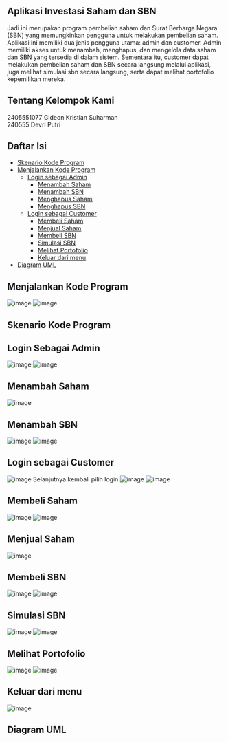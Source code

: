 ## Aplikasi Investasi Saham dan SBN ##
Jadi ini merupakan program pembelian saham dan Surat Berharga Negara (SBN) yang memungkinkan pengguna untuk melakukan pembelian saham. Aplikasi ini memiliki dua jenis pengguna utama: admin dan customer.
Admin memiliki akses untuk menambah, menghapus, dan mengelola data saham dan SBN yang tersedia di dalam sistem. Sementara itu, customer dapat melakukan pembelian saham dan SBN secara langsung melalui aplikasi, juga melihat simulasi sbn secara langsung, serta dapat melihat portofolio kepemilikan mereka.


## Tentang Kelompok Kami ##
2405551077 Gideon Kristian Suharman  
240555 Devri Putri  


## Daftar Isi
- [Skenario Kode Program](#skenario-kode-program)
- [Menjalankan Kode Program](#menjalankan-kode-program)
  - [Login sebagai Admin](#login-sebagai-admin)
    - [Menambah Saham](#menambah-saham)
    - [Menambah SBN](#menambah-sbn)
    - [Menghapus Saham](#menghapus-saham)
    - [Menghapus SBN](#menghapus-sbn)
  - [Login sebagai Customer](#login-sebagai-customer)
    - [Membeli Saham](#membeli-saham)
    - [Menjual Saham](#menjual-saham)
    - [Membeli SBN](#membeli-sbn)
    - [Simulasi SBN](#simulasi-sbn)
    - [Melihat Portofolio](#melihat-portofolio)
    - [Keluar dari menu](#keluar-dari-menu)
- [Diagram UML](#diagram-uml)
  
## Menjalankan Kode Program
![image](https://github.com/user-attachments/assets/ab13c134-4789-4ac5-93e2-097616de113f)
![image](https://github.com/user-attachments/assets/8aa5dc3b-a766-4e3a-a69c-a89a3a06e7b5)

## Skenario Kode Program

## Login Sebagai Admin
![image](https://github.com/user-attachments/assets/aa93ba74-8f3d-4ada-a617-509319c40093)
![image](https://github.com/user-attachments/assets/94921b91-ca82-4f31-9d88-20221ac1227b)

## Menambah Saham
![image](https://github.com/user-attachments/assets/abdfd1d0-3b55-417d-a22c-678a38b9e810)

## Menambah SBN
![image](https://github.com/user-attachments/assets/e9536657-b7b7-44f8-8978-d5d872132187)
![image](https://github.com/user-attachments/assets/d1f116ca-bcdc-48dc-8263-5ee16ded1660)

## Login sebagai Customer
![image](https://github.com/user-attachments/assets/0a87e5de-e18e-4918-bb05-c82276542167)
Selanjutnya kembali pilih login 
![image](https://github.com/user-attachments/assets/71bd2f32-51c9-4719-a21b-79c05d610e67)
![image](https://github.com/user-attachments/assets/e8935ad3-c983-4590-aa1f-4033e8c290f4)

## Membeli Saham
![image](https://github.com/user-attachments/assets/7f8bab76-2a41-4f0c-b209-ad94c3445c7b)
![image](https://github.com/user-attachments/assets/03af88b5-bc21-4d32-9e38-1fd99c83004b)

## Menjual Saham
![image](https://github.com/user-attachments/assets/c9ab9312-e2df-4669-9cd3-c17a8e1a7687)

## Membeli SBN
![image](https://github.com/user-attachments/assets/dc00f1e0-4078-4e6e-8f5b-137deb802d7c)
![image](https://github.com/user-attachments/assets/78164dc6-3cd7-49a1-a820-862438231da2)

## Simulasi SBN
![image](https://github.com/user-attachments/assets/c58c98bd-6142-4b22-99f1-28d39bb63286)
![image](https://github.com/user-attachments/assets/e9217419-6ed8-4bc6-ba1a-838835fea8c2)


## Melihat Portofolio
![image](https://github.com/user-attachments/assets/d1f515ba-b65c-407e-8aba-342031ffe99f)
![image](https://github.com/user-attachments/assets/bc5c79b1-bac9-415c-915e-1314265c035e)

## Keluar dari menu
![image](https://github.com/user-attachments/assets/827077c3-266b-46eb-8786-361234dffb4d)


## Diagram UML

